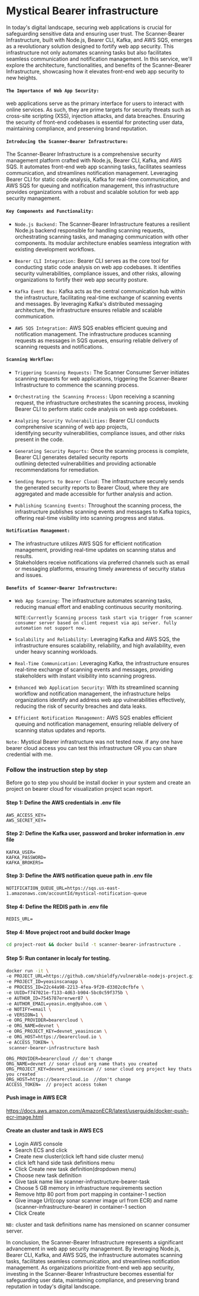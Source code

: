 # Mystical Bearer infrastructure

In today's digital landscape, securing web applications is crucial for safeguarding sensitive data and ensuring user trust. The Scanner-Bearer Infrastructure, built with Node.js, Bearer CLI, Kafka, and AWS SQS, emerges as a revolutionary solution designed to fortify web app security. This infrastructure not only automates scanning tasks but also facilitates seamless communication and notification management. In this service, we'll explore the architecture, functionalities, and benefits of the Scanner-Bearer Infrastructure, showcasing how it elevates front-end web app security to new heights.

#### `The Importance of Web App Security:`
web applications serve as the primary interface for users to interact with online services. As such, they are prime targets for security threats such as cross-site scripting (XSS), injection attacks, and data breaches. Ensuring the security of front-end codebases is essential for protecting user data, maintaining compliance, and preserving brand reputation.

#### `Introducing the Scanner-Bearer Infrastructure:`
The Scanner-Bearer Infrastructure is a comprehensive security management platform crafted with Node.js, Bearer CLI, Kafka, and AWS SQS. It automates front-end web app scanning tasks, facilitates seamless communication, and streamlines notification management. Leveraging Bearer CLI for static code analysis, Kafka for real-time communication, and AWS SQS for queuing and notification management, this infrastructure provides organizations with a robust and scalable solution for web app security management.

#### `Key Components and Functionality:`

  - `Node.js Backend:` The Scanner-Bearer Infrastructure features a resilient Node.js backend responsible for handling 
     scanning requests, orchestrating scanning tasks, and managing communication with other components. Its modular 
     architecture enables seamless integration with existing development workflows.

  - `Bearer CLI Integration:` Bearer CLI serves as the core tool for conducting static code analysis on web app 
     codebases. It identifies security vulnerabilities, compliance issues, and other risks, allowing organizations to fortify 
     their web app security posture.

  - `Kafka Event Bus:` Kafka acts as the central communication hub within the infrastructure, facilitating real-time exchange 
     of scanning events and messages. By leveraging Kafka's distributed messaging architecture, the infrastructure ensures 
     reliable and scalable communication.
    
  - `AWS SQS Integration:` AWS SQS enables efficient queuing and notification management. The infrastructure produces scanning 
     requests as messages in SQS queues, ensuring reliable delivery of scanning requests and notifications.

#### `Scanning Workflow:`

  - `Triggering Scanning Requests:` The Scanner Consumer Server initiates scanning requests for web applications, 
     triggering the Scanner-Bearer Infrastructure to commence the scanning process.

  - `Orchestrating the Scanning Process:` Upon receiving a scanning request, the infrastructure orchestrates the scanning 
     process, invoking Bearer CLI to perform static code analysis on web app codebases.

  - `Analyzing Security Vulnerabilities:` Bearer CLI conducts comprehensive scanning of web app projects,  
     identifying security vulnerabilities, compliance issues, and other risks present in the code.

  - `Generating Security Reports:` Once the scanning process is complete, Bearer CLI generates detailed security reports    
     outlining detected vulnerabilities and providing actionable recommendations for remediation.
    
  - `Sending Reports to Bearer Cloud:` The infrastructure securely sends the generated security reports to Bearer Cloud, where 
     they are aggregated and made accessible for further analysis and action.

  - `Publishing Scanning Events:` Throughout the scanning process, the infrastructure publishes scanning events and messages 
     to Kafka topics, offering real-time visibility into scanning progress and status.

#### `Notification Management:`

  - The infrastructure utilizes AWS SQS for efficient notification management, providing real-time updates on scanning status 
     and results.
  - Stakeholders receive notifications via preferred channels such as email or messaging platforms, ensuring timely awareness 
    of security status and issues.

#### `Benefits of Scanner-Bearer Infrastructure:`

  - `Web App Scanning:` The infrastructure automates scanning tasks, reducing manual effort and enabling 
      continuous security monitoring.

    `NOTE:Currently Scanning process task start via trigger from scanner consumer server based on client request via api server. fully automation not support now.`
 
  - `Scalability and Reliability:` Leveraging Kafka and AWS SQS, the infrastructure ensures scalability, reliability, and high 
     availability, even under heavy scanning workloads.
    
  - `Real-Time Communication:` Leveraging Kafka, the infrastructure ensures real-time exchange of 
     scanning events and messages, providing stakeholders with instant visibility into scanning progress.
    
  - `Enhanced Web Application Security:` With its streamlined scanning workflow and notification management, the 
    infrastructure helps organizations identify and address web app vulnerabilities effectively, reducing the risk 
    of security breaches and data leaks.
    
  - `Efficient Notification Management:` AWS SQS enables efficient queuing and notification management, ensuring reliable 
     delivery of scanning status updates and reports.


`Note:` Mystical Bearer infrastructure was not tested now. if any one have bearer cloud access you can test this infrastructure OR you can share credential with me.


### Follow the instruction step by step
Before go to step you should be install docker in your system and create an project on bearer cloud for visualization project scan report.


#### Step 1: Define the AWS credentials in .env file
```
AWS_ACCESS_KEY=
AWS_SECRET_KEY=
```

#### Step 2: Define the Kafka user, password and broker information in .env file
```
KAFKA_USER=
KAFKA_PASSWORD=
KAFKA_BROKERS=
```

#### Step 3: Define the AWS notification queue path in .env file
```
NOTIFICATION_QUEUE_URL=https://sqs.us-east-1.amazonaws.com/accountId/mystical-notification-queue
```

#### Step 4: Define the REDIS path in .env file
```
REDIS_URL=
```

#### Step 4: Move project root and build docker Image
```sh
cd project-root && docker build -t scanner-bearer-infrastructure .
```

#### Step 5: Run contaner in localy for testing.
```sh
docker run -it \
-e PROJECT_URL=https://github.com/shieldfy/vulnerable-nodejs-project.git \
-e PROJECT_ID=yeasinscanapp \
-e PROCESS_ID=22c44a98-2213-4fea-9f20-d3302c0cfbfe \
-e UUID=f747021e-f133-4d63-b904-5bc0c59f375b \
-e AUTHOR_ID=7545787ererwer87 \
-e AUTHOR_EMAIL=yeasin.eng@yahoo.com \
-e NOTIFY=email \
-e VERSION=1 \
-e ORG_PROVIDER=bearercloud \
-e ORG_NAME=devnet \
-e ORG_PROJECT_KEY=devnet_yeasinscan \
-e ORG_HOST=https://bearercloud.io \
-e ACCESS_TOKEN= \
 scanner-bearer-infrastructure bash
```

```
ORG_PROVIDER=bearercloud // don't change
ORG_NAME=devnet // sonar cloud org name thats you created
ORG_PROJECT_KEY=devnet_yeasinscan // sonar cloud org project key thats you created
ORG_HOST=https://bearercloud.io  //don't change
ACCESS_TOKEN=  // project access token
```
#### Push image in AWS ECR
https://docs.aws.amazon.com/AmazonECR/latest/userguide/docker-push-ecr-image.html

#### Create an cluster and task in AWS ECS
- Login AWS console
- Search ECS and click
- Create new cluster(click left hand side cluster menu)
- click left hand side task definitions menu
- Click Create new task definition(dropdown menu)
- Choose new task definition
- Give task name like scanner-infrastructure-bearer-task
- Choose 5 GB memory in infrastructure requirements section
- Remove http 80 port from port mapping in container-1 section
- Give image Url(copy sonar scanner image url from ECR) and name    (scanner-infrastructure-bearer) in container-1 section
- Click Create

`NB:` cluster and task definitions name has mensioned on scanner consumer server.

In conclusion, the Scanner-Bearer Infrastructure represents a significant advancement in web app security management. By leveraging Node.js, Bearer CLI, Kafka, and AWS SQS, the infrastructure automates scanning tasks, facilitates seamless communication, and streamlines notification management. As organizations prioritize front-end web app security, investing in the Scanner-Bearer Infrastructure becomes essential for safeguarding user data, maintaining compliance, and preserving brand reputation in today's digital landscape.

